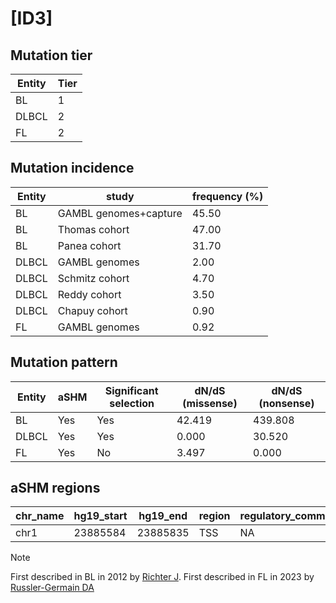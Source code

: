 # [ID3]

## Mutation tier

|Entity|Tier|
|------|----|
|BL    |1   |
|DLBCL |2   |
|FL    |2   |

## Mutation incidence

|Entity|study                |frequency (%)|
|------|---------------------|-------------|
|BL    |GAMBL genomes+capture|45.50        |
|BL    |Thomas cohort        |47.00        |
|BL    |Panea cohort         |31.70        |
|DLBCL |GAMBL genomes        | 2.00        |
|DLBCL |Schmitz cohort       | 4.70        |
|DLBCL |Reddy cohort         | 3.50        |
|DLBCL |Chapuy cohort        | 0.90        |
|FL    |GAMBL genomes        | 0.92        |

## Mutation pattern

|Entity|aSHM|Significant selection|dN/dS (missense)|dN/dS (nonsense)|
|------|----|---------------------|----------------|----------------|
|BL    |Yes |Yes                  |42.419          |439.808         |
|DLBCL |Yes |Yes                  | 0.000          | 30.520         |
|FL    |Yes |No                   | 3.497          |  0.000         |

## aSHM regions

|chr_name|hg19_start|hg19_end|region|regulatory_comment|
|--------|----------|--------|------|------------------|
|chr1    |23885584  |23885835|TSS   |NA                |

> [!NOTE]
> First described in BL in 2012 by [Richter J](https://pubmed.ncbi.nlm.nih.gov/23143595). First described in FL in 2023 by [Russler-Germain DA](https://pubmed.ncbi.nlm.nih.gov/37493986)
